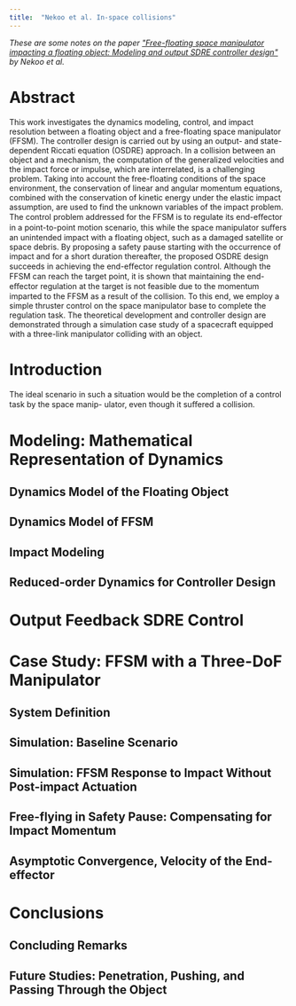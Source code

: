 ```yaml
---
title:  "Nekoo et al. In-space collisions"
---
```


_These are some notes on the paper ["Free-floating space
manipulator impacting a floating object: Modeling and
output SDRE controller design"](https://www.sciencedirect.com/science/article/pii/S1270963824000786)
by Nekoo et al._

# Abstract
This work investigates the dynamics modeling, control, and impact resolution between a floating object
and a free-floating space manipulator (FFSM). The controller design is carried out by using an output- and
state-dependent Riccati equation (OSDRE) approach. In a collision between an object and a mechanism, the
computation of the generalized velocities and the impact force or impulse, which are interrelated, is a challenging
problem. Taking into account the free-floating conditions of the space environment, the conservation of linear
and angular momentum equations, combined with the conservation of kinetic energy under the elastic impact
assumption, are used to find the unknown variables of the impact problem. The control problem addressed for
the FFSM is to regulate its end-eﬀector in a point-to-point motion scenario, this while the space manipulator
suﬀers an unintended impact with a floating object, such as a damaged satellite or space debris. By proposing
a safety pause starting with the occurrence of impact and for a short duration thereafter, the proposed OSDRE
design succeeds in achieving the end-eﬀector regulation control. Although the FFSM can reach the target point,
it is shown that maintaining the end-eﬀector regulation at the target is not feasible due to the momentum
imparted to the FFSM as a result of the collision. To this end, we employ a simple thruster control on the
space manipulator base to complete the regulation task. The theoretical development and controller design are
demonstrated through a simulation case study of a spacecraft equipped with a three-link manipulator colliding
with an object.


# Introduction

The ideal scenario in such a
situation would be the completion of a control task by the space manip-
ulator, even though it suﬀered a collision. 

# Modeling: Mathematical Representation of Dynamics
## Dynamics Model of the Floating Object
## Dynamics Model of FFSM
## Impact Modeling
## Reduced-order Dynamics for Controller Design

# Output Feedback SDRE Control

# Case Study: FFSM with a Three-DoF Manipulator
## System Definition
## Simulation: Baseline Scenario
## Simulation: FFSM Response to Impact Without Post-impact Actuation
## Free-flying in Safety Pause: Compensating for Impact Momentum
## Asymptotic Convergence, Velocity of the End-effector

# Conclusions
## Concluding Remarks
## Future Studies: Penetration, Pushing, and Passing Through the Object